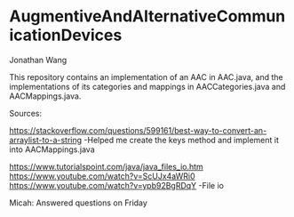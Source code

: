 # AugmentiveAndAlternativeCommunicationDevices

Jonathan Wang

This repository contains an implementation of an AAC in AAC.java, and the implementations of its categories and mappings 
in AACCategories.java and AACMappings.java.

Sources: 

https://stackoverflow.com/questions/599161/best-way-to-convert-an-arraylist-to-a-string
  -Helped me create the keys method and implement it into AACMappings.java

https://www.tutorialspoint.com/java/java_files_io.htm
https://www.youtube.com/watch?v=ScUJx4aWRi0
https://www.youtube.com/watch?v=ypb92BgRDqY
  -File io

Micah: Answered questions on Friday
